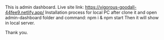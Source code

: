 This is admin dashboard. 
Live site link: https://vigorous-goodall-44fee9.netlify.app/
Installation process for local PC after clone it and open admin-dashboard folder and command:  npm i & npm start
Then it will show in local server.

Thank you. 
